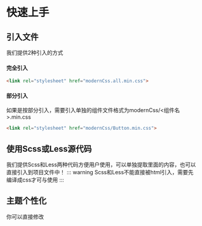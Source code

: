 # 快速上手

## 引入文件
我们提供2种引入的方式

#### 完全引入
```html
<link rel="stylesheet" href="modernCss.all.min.css">
```

#### 部分引入
如果是按部分引入，需要引入单独的组件文件格式为modernCss/<组件名>.min.css
```html
<link rel="stylesheet" href="modernCss/Button.min.css">
```

## 使用Scss或Less源代码
我们提供Scss和Less两种代码方便用户使用，可以单独提取里面的内容，也可以直接引入到项目文件中！
::: warning
Scss和Less不能直接被html引入，需要先编译成css才可与使用
:::

## 主题个性化
你可以直接修改